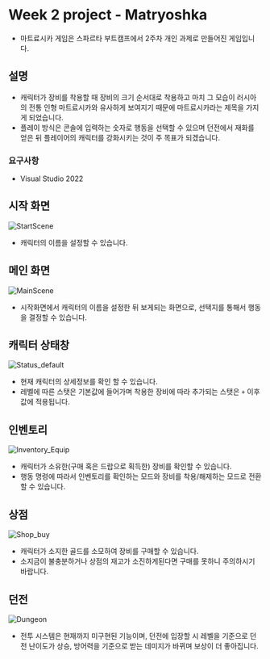 # Week 2 project - Matryoshka
 - 마트료시카 게임은 스파르타 부트캠프에서 2주차 개인 과제로 만들어진 게임입니다. 

 ## 설명
 - 캐릭터가 장비를 착용할 때 장비의 크기 순서대로 착용하고 마치 그 모습이 러시아의 전통 인형 마트료시카와 유사하게 보여지기 때문에 마트료시카라는 제목을 가지게 되었습니다.
 - 플레이 방식은 콘솔에 입력하는 숫자로 행동을 선택할 수 있으며 던전에서 재화를 얻은 뒤 플레이어의 캐릭터를 강화시키는 것이 주 목표가 되겠습니다.

 ### 요구사항
 - Visual Studio 2022

 ## 시작 화면
 ![StartScene](https://github.com/yjkim-npl/Sparta_W2_Proj_TXTRPG/assets/69491656/2ec9252c-46bd-4072-b2cc-bdd8af5e873b)
 - 캐릭터의 이름을 설정할 수 있습니다.

 ## 메인 화면
 ![MainScene](https://github.com/yjkim-npl/Sparta_W2_Proj_TXTRPG/assets/69491656/3b2261c3-e30a-445f-a222-e3436815116e)

 - 시작화면에서 캐릭터의 이름을 설정한 뒤 보게되는 화면으로, 선택지를 통해서 행동을 결정할 수 있습니다.

 ## 캐릭터 상태창
![Status_default](https://github.com/yjkim-npl/Sparta_W2_Proj_TXTRPG/assets/69491656/9ebfbb8d-acf2-43c1-ad75-b5e5f8328fda)
 - 현재 캐릭터의 상세정보를 확인 할 수 있습니다.
 - 레벨에 따른 스탯은 기본값에 들어가며 착용한 장비에 따라 추가되는 스탯은 `+` 이후 값에 적용됩니다.

 ## 인벤토리
![Inventory_Equip](https://github.com/yjkim-npl/Sparta_W2_Proj_TXTRPG/assets/69491656/d44f23c0-f3c1-444e-91f7-635f014f087b)
 - 캐릭터가 소유한(구매 혹은 드랍으로 획득한) 장비를 확인할 수 있습니다.
 - 행동 명령에 따라서 인벤토리를 확인하는 모드와 장비를 착용/해제하는 모드로 전환할 수 있습니다.

 ## 상점
 ![Shop_buy](https://github.com/yjkim-npl/Sparta_W2_Proj_TXTRPG/assets/69491656/118cee14-505e-40f1-b360-e36da9f921d2)
 - 캐릭터가 소지한 골드를 소모하여 장비를 구매할 수 있습니다.
 - 소지금이 불충분하거나 상점의 재고가 소진하게된다면 구매를 못하니 주의하시기 바랍니다.

 ## 던전
 ![Dungeon](https://github.com/yjkim-npl/Sparta_W2_Proj_TXTRPG/assets/69491656/7113d937-f724-40d9-bb8e-a9e6f55e0aed)
 - 전투 시스템은 현재까지 미구현된 기능이며, 던전에 입장할 시 레벨을 기준으로 던전 난이도가 상승, 방어력을 기준으로 받는 데미지가 바뀌며 보상이 더 좋아집니다.

